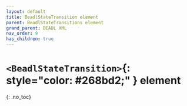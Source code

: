 ```yaml
---
layout: default
title: BeadlStateTransition element
parent: BeadlStateTransitions element
grand_parent: BEADL XML
nav_order: 9
has_children: true
---
```

# `<BeadlStateTransition>`{: style="color: #268bd2;" } element
{: .no_toc}